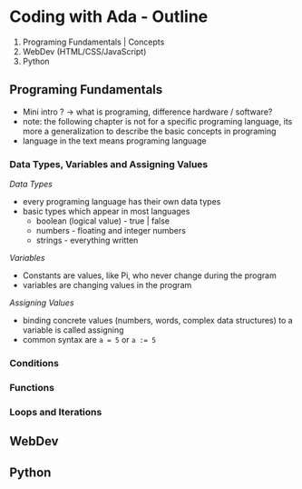 # Coding with Ada - Outline

1. Programing Fundamentals | Concepts
2. WebDev (HTML/CSS/JavaScript)
3. Python

## Programing Fundamentals

* Mini intro ? -> what is programing, difference hardware / software?
* note: the following chapter is not for a specific programing language, its more a generalization to describe the basic concepts in programing 
* language in the text means programing language 

### Data Types, Variables and Assigning Values

*Data Types* 

* every programing language has their own data types
* basic types which appear in most languages
    - boolean (logical value) - true | false
    - numbers - floating and integer numbers
    - strings - everything written

*Variables*

* Constants are values, like Pi, who never change during the program
* variables are changing values in the program

*Assigning Values*

* binding concrete values (numbers, words, complex data structures) to a variable is called assigning
* common syntax are `a = 5` or `a := 5`
 

### Conditions
### Functions
### Loops and Iterations

## WebDev
## Python

